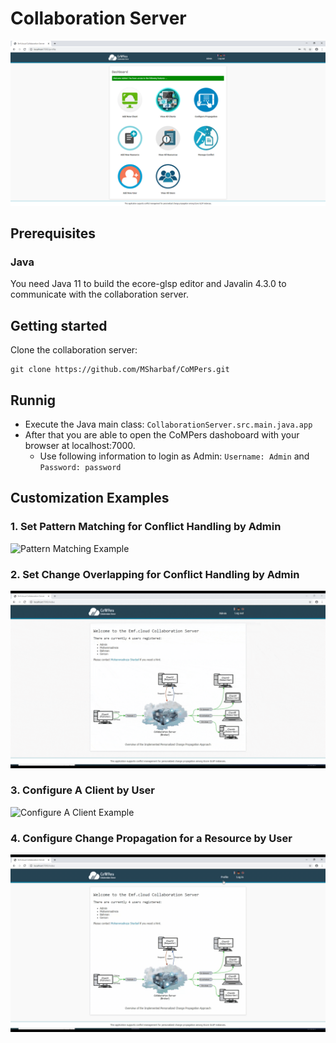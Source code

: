 # Collaboration Server

![CoMPers Collaboration Server](images/ServerOverview.PNG)

## Prerequisites

### Java
You need Java 11 to build the ecore-glsp editor and Javalin 4.3.0 to communicate with the collaboration server.

## Getting started

Clone the collaboration server:

    git clone https://github.com/MSharbaf/CoMPers.git


## Runnig
  * Execute the Java main class: `CollaborationServer.src.main.java.app` 
  * After that you are able to open the CoMPers dashoboard with your browser at localhost:7000.
    - Use following information to login as Admin: `Username: Admin` and `Password: password`


## Customization Examples

### 1. Set Pattern Matching for Conflict Handling by Admin

![Pattern Matching Example](images/PatternMatching.gif)


### 2. Set Change Overlapping for Conflict Handling by Admin

![Change Overlapping Example](images/ChangeOverlapping.gif)


### 3. Configure A Client by User

![Configure A Client Example](images/ConfigureClient.gif)


### 4. Configure Change Propagation for a Resource by User

![Configure Change Propagation Example](images/ConfigureChangePropagation.gif)

